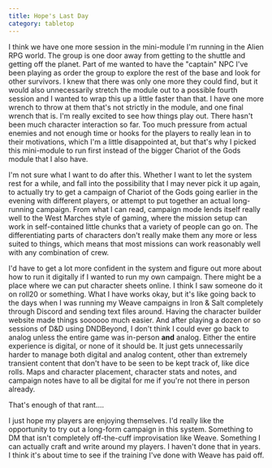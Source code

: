 ```yaml
---
title: Hope's Last Day
category: tabletop
---
```

I think we have one more session in the mini-module I'm running in the Alien RPG world. The group is one door away from getting to the shuttle and getting off the planet. Part of me wanted to have the "captain" NPC I've been playing as order the group to explore the rest of the base and look for other survivors. I knew that there was only one more they could find, but it would also unnecessarily stretch the module out to a possible fourth session and I wanted to wrap this up a little faster than that. I have one more wrench to throw at them that's not strictly in the module, and one final wrench that is. I'm really excited to see how things play out. There hasn't been much character interaction so far. Too much pressure from actual enemies and not enough time or hooks for the players to really lean in to their motivations, which I'm a little disappointed at, but that's why I picked this mini-module to run first instead of the bigger Chariot of the Gods module that I also have.

I'm not sure what I want to do after this. Whether I want to let the system rest for a while, and fall into the possibility that I may never pick it up again, to actually try to get a campaign of Chariot of the Gods going earlier in the evening with different players, or attempt to put together an actual long-running campaign. From what I can read, campaign mode lends itself really well to the West Marches style of gaming, where the mission setup can work in self-contained little chunks that a variety of people can go on. The differentiating parts of characters don't really make them any more or less suited to things, which means that most missions can work reasonably well with any combination of crew.

I'd have to get a lot more confident in the system and figure out more about how to run it digitally if I wanted to run my own campaign. There might be a place where we can put character sheets online. I think I saw someone do it on roll20 or something. What I have works okay, but it's like going back to the days when I was running my Weave campaigns in Iron & Salt completely through Discord and sending text files around. Having the character builder website made things soooooo much easier. And after playing a dozen or so sessions of D&D using DNDBeyond, I don't think I could ever go back to analog unless the entire game was in-person **and** analog. Either the entire experience is digital, or none of it should be. It just gets unnecessarily harder to manage both digital and analog content, other than extremely transient content that don't have to be seen to be kept track of, like dice rolls. Maps and character placement, character stats and notes, and campaign notes have to all be digital for me if you're not there in person already.

That's enough of that rant....

I just hope my players are enjoying themselves. I'd really like the opportunity to try out a long-form campaign in this system. Something to DM that isn't completely off-the-cuff improvisation like Weave. Something I can actually craft and write around my players. I haven't done that in years. I think it's about time to see if the training I've done with Weave has paid off.

